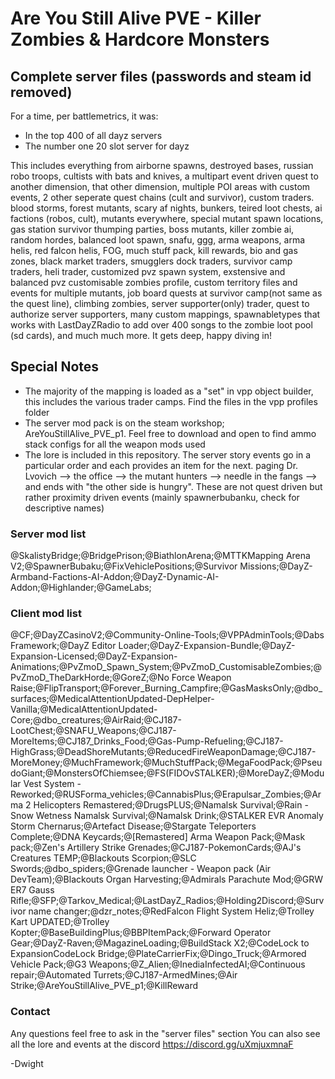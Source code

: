 # Are You Still Alive PVE - Killer Zombies & Hardcore Monsters 
## Complete server files (passwords and steam id removed)

For a time, per battlemetrics, it was:
+ In the top 400 of all dayz servers
+ The number one 20 slot server for dayz

This includes everything from airborne spawns, destroyed bases, russian robo troops, cultists with bats and knives, a multipart event driven quest to another dimension, that other dimension, multiple POI areas with custom events, 2 other seperate quest chains (cult and survivor), custom traders. blood storms, forest mutants, scary af nights, bunkers, teired loot chests, ai factions (robos, cult), mutants everywhere, special mutant spawn locations, gas station survivor thumping parties, boss mutants, killer zombie ai, random hordes, balanced loot spawn, snafu, ggg, arma weapons, arma helis, red falcon helis, FOG, much stuff pack, kill rewards, bio and gas zones, black market traders, smugglers dock traders, survivor camp traders, heli trader, customized pvz spawn system, exstensive and balanced pvz customisable zombies profile, custom territory files and events for multiple mutants, job board quests at survivor camp(not same as the quest line), climbing zombies, server supporter(only) trader, quest to authorize server supporters, many custom mappings, spawnabletypes that works with LastDayZRadio to add over 400 songs to the zombie loot pool (sd cards), and much much more. It gets deep, happy diving in!

## Special Notes
+ The majority of the mapping is loaded as a "set" in vpp object builder, this includes the various trader camps. Find the files in the vpp profiles folder
+ The server mod pack is on the steam workshop; AreYouStillAlive_PVE_p1. Feel free to download and open to find ammo stack configs for all the weapon mods used
+ The lore is included in this repository. The server story events go in a particular order and each provides an item for the next.  paging Dr. Lvovich --> the office --> the mutant hunters --> needle in the fangs --> and ends with "the other side is hungry". These are not quest driven but rather proximity driven events (mainly spawnerbubanku, check for descriptive names)

### Server mod list
@SkalistyBridge;@BridgePrison;@BiathlonArena;@MTTKMapping Arena V2;@SpawnerBubaku;@FixVehiclePositions;@Survivor Missions;@DayZ-Armband-Factions-AI-Addon;@DayZ-Dynamic-AI-Addon;@Highlander;@GameLabs;

### Client mod list
@CF;@DayZCasinoV2;@Community-Online-Tools;@VPPAdminTools;@Dabs Framework;@DayZ Editor Loader;@DayZ-Expansion-Bundle;@DayZ-Expansion-Licensed;@DayZ-Expansion-Animations;@PvZmoD_Spawn_System;@PvZmoD_CustomisableZombies;@PvZmoD_TheDarkHorde;@GoreZ;@No Force Weapon Raise;@FlipTransport;@Forever_Burning_Campfire;@GasMasksOnly;@dbo_surfaces;@MedicalAttentionUpdated-DepHelper-Vanilla;@MedicalAttentionUpdated-Core;@dbo_creatures;@AirRaid;@CJ187-LootChest;@SNAFU_Weapons;@CJ187-MoreItems;@CJ187_Drinks_Food;@Gas-Pump-Refueling;@CJ187-HighGrass;@DeadShoreMutants;@ReducedFireWeaponDamage;@CJ187-MoreMoney;@MuchFramework;@MuchStuffPack;@MegaFoodPack;@PseudoGiant;@MonstersOfChiemsee;@FS(FIDOvSTALKER);@MoreDayZ;@Modular Vest System - Reworked;@RUSForma_vehicles;@CannabisPlus;@Erapulsar_Zombies;@Arma 2 Helicopters Remastered;@DrugsPLUS;@Namalsk Survival;@Rain - Snow Wetness Namalsk Survival;@Namalsk Drink;@STALKER EVR Anomaly Storm Chernarus;@Artefact Disease;@Stargate Teleporters Complete;@DNA Keycards;@[Remastered] Arma Weapon Pack;@Mask pack;@Zen's Artillery Strike Grenades;@CJ187-PokemonCards;@AJ's Creatures TEMP;@Blackouts Scorpion;@SLC Swords;@dbo_spiders;@Grenade launcher - Weapon pack (Air DevTeam);@Blackouts Organ Harvesting;@Admirals Parachute Mod;@GRW ER7 Gauss Rifle;@SFP;@Tarkov_Medical;@LastDayZ_Radios;@Holding2Discord;@Survivor name changer;@dzr_notes;@RedFalcon Flight System Heliz;@Trolley Kart UPDATED;@Trolley Kopter;@BaseBuildingPlus;@BBPItemPack;@Forward Operator Gear;@DayZ-Raven;@MagazineLoading;@BuildStack X2;@CodeLock to ExpansionCodeLock Bridge;@PlateCarrierFix;@Dingo_Truck;@Armored Vehicle Pack;@G3 Weapons;@Z_Alien;@InediaInfectedAI;@Continuous repair;@Automated Turrets;@CJ187-ArmedMines;@Air Strike;@AreYouStillAlive_PVE_p1;@KillReward

### Contact
Any questions feel free to ask in the "server files" section
You can also see all the lore and events at the discord
https://discord.gg/uXmjuxmnaF

-Dwight
